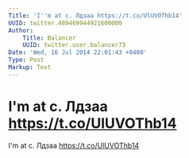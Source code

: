 ```yaml
---
Title: 'I''m at с. Лдзаа https://t.co/UlUVOThb14'
UUID: twitter.489469944921600000
Author:
    Title: Balancer
    UUID: twitter.user.balancer73
Date: 'Wed, 16 Jul 2014 22:01:43 +0400'
Type: Post
Markup: Text
---
```


# I'm at с. Лдзаа https://t.co/UlUVOThb14

I'm at с. Лдзаа https://t.co/UlUVOThb14